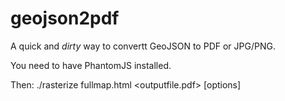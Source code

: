 geojson2pdf
===========

A quick and _dirty_ way to convertt GeoJSON to PDF or JPG/PNG.

You need to have PhantomJS installed.

Then:
	./rasterize fullmap.html <geojsoninput> <outputfile.pdf> [options]
